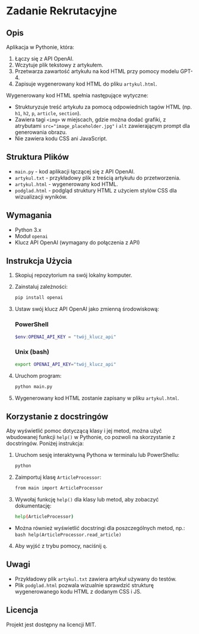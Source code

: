 # Zadanie Rekrutacyjne

## Opis
Aplikacja w Pythonie, która:
1. Łączy się z API OpenAI.
2. Wczytuje plik tekstowy z artykułem.
3. Przetwarza zawartość artykułu na kod HTML przy pomocy modelu GPT-4.
4. Zapisuje wygenerowany kod HTML do pliku `artykul.html`.

Wygenerowany kod HTML spełnia następujące wytyczne:
- Strukturyzuje treść artykułu za pomocą odpowiednich tagów HTML (np. `h1`, `h2`, `p`, `article`, `section`).
- Zawiera tagi `<img>` w miejscach, gdzie można dodać grafiki, z atrybutami `src="image_placeholder.jpg"` i `alt` zawierającym prompt dla generowania obrazu.
- Nie zawiera kodu CSS ani JavaScript.

## Struktura Plików
- `main.py` - kod aplikacji łączącej się z API OpenAI.
- `artykul.txt` - przykładowy plik z treścią artykułu do przetworzenia.
- `artykul.html` - wygenerowany kod HTML.
- `podglad.html` - podgląd struktury HTML z użyciem stylów CSS dla wizualizacji wyników.

## Wymagania
- Python 3.x
- Moduł `openai`
- Klucz API OpenAI (wymagany do połączenia z API)

## Instrukcja Użycia
1. Skopiuj repozytorium na swój lokalny komputer.
2. Zainstaluj zależności:

    ```bash
    pip install openai
    ```

3. Ustaw swój klucz API OpenAI jako zmienną środowiskową:

    ### PowerShell
    ```powershell
    $env:OPENAI_API_KEY = "twój_klucz_api"
    ```

    ### Unix (bash)
    ```bash
    export OPENAI_API_KEY="twój_klucz_api"
    ```

4. Uruchom program:

    ```bash
    python main.py
    ```

5. Wygenerowany kod HTML zostanie zapisany w pliku `artykul.html`.
## Korzystanie z docstringów
Aby wyświetlić pomoc dotyczącą klasy i jej metod, można użyć wbudowanej funkcji `help()` w Pythonie, co pozwoli na skorzystanie z docstringów. Poniżej instrukcja:
1. Uruchom sesję interaktywną Pythona w terminalu lub PowerShellu:
   ```bash
   python
2. Zaimportuj klasę `ArticleProcessor`:
   ```bash
   from main import ArticleProcessor
3. Wywołaj funkcję `help()` dla klasy lub metod, aby zobaczyć dokumentację:
   ```bash
   help(ArticleProcessor)
- Można również wyświetlić docstringi dla poszczególnych metod, np.:
      ```bash
      help(ArticleProcessor.read_article)
      ```
4. Aby wyjść z trybu pomocy, naciśnij `q`.


## Uwagi
- Przykładowy plik `artykul.txt` zawiera artykuł używany do testów.
- Plik `podglad.html` pozwala wizualnie sprawdzić strukturę wygenerowanego kodu HTML z dodanym CSS i JS.

## Licencja
Projekt jest dostępny na licencji MIT.

